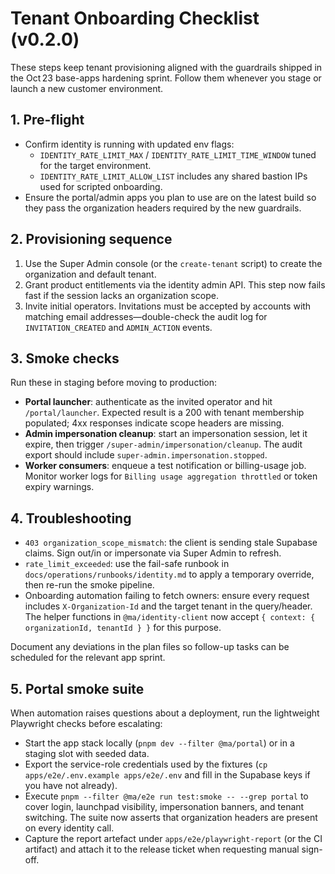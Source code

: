 # Tenant Onboarding Checklist (v0.2.0)

These steps keep tenant provisioning aligned with the guardrails shipped in the Oct 23 base-apps hardening sprint. Follow them whenever you stage or launch a new customer environment.

## 1. Pre-flight

- Confirm identity is running with updated env flags:
  - `IDENTITY_RATE_LIMIT_MAX` / `IDENTITY_RATE_LIMIT_TIME_WINDOW` tuned for the target environment.
  - `IDENTITY_RATE_LIMIT_ALLOW_LIST` includes any shared bastion IPs used for scripted onboarding.
- Ensure the portal/admin apps you plan to use are on the latest build so they pass the organization headers required by the new guardrails.

## 2. Provisioning sequence

1. Use the Super Admin console (or the `create-tenant` script) to create the organization and default tenant.
2. Grant product entitlements via the identity admin API. This step now fails fast if the session lacks an organization scope.
3. Invite initial operators. Invitations must be accepted by accounts with matching email addresses—double-check the audit log for `INVITATION_CREATED` and `ADMIN_ACTION` events.

## 3. Smoke checks

Run these in staging before moving to production:

- **Portal launcher**: authenticate as the invited operator and hit `/portal/launcher`. Expected result is a 200 with tenant membership populated; 4xx responses indicate scope headers are missing.
- **Admin impersonation cleanup**: start an impersonation session, let it expire, then trigger `/super-admin/impersonation/cleanup`. The audit export should include `super-admin.impersonation.stopped`.
- **Worker consumers**: enqueue a test notification or billing-usage job. Monitor worker logs for `Billing usage aggregation throttled` or token expiry warnings.

## 4. Troubleshooting

- `403 organization_scope_mismatch`: the client is sending stale Supabase claims. Sign out/in or impersonate via Super Admin to refresh.
- `rate_limit_exceeded`: use the fail-safe runbook in `docs/operations/runbooks/identity.md` to apply a temporary override, then re-run the smoke pipeline.
- Onboarding automation failing to fetch owners: ensure every request includes `X-Organization-Id` and the target tenant in the query/header. The helper functions in `@ma/identity-client` now accept `{ context: { organizationId, tenantId } }` for this purpose.

Document any deviations in the plan files so follow-up tasks can be scheduled for the relevant app sprint.

## 5. Portal smoke suite

When automation raises questions about a deployment, run the lightweight Playwright checks before escalating:

- Start the app stack locally (`pnpm dev --filter @ma/portal`) or in a staging slot with seeded data.
- Export the service-role credentials used by the fixtures (`cp apps/e2e/.env.example apps/e2e/.env` and fill in the Supabase keys if you have not already).
- Execute `pnpm --filter @ma/e2e run test:smoke -- --grep portal` to cover login, launchpad visibility, impersonation banners, and tenant switching. The suite now asserts that organization headers are present on every identity call.
- Capture the report artefact under `apps/e2e/playwright-report` (or the CI artifact) and attach it to the release ticket when requesting manual sign-off.

